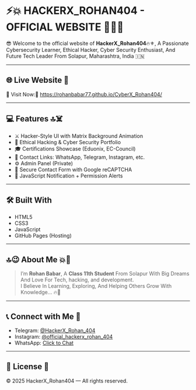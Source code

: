 # ⚡️💥 HACKERX_ROHAN404 - OFFICIAL WEBSITE 🥷🧑‍💻

😎 Welcome to the official website of **HackerX_Rohan404**🔥⚜️, 
A Passionate Cybersecurity Learner, Ethical Hacker, Cyber Security Enthusiast, And Future Tech Leader From Solapur, Maharashtra, India 🇮🇳

---

## 🌐 Live Website 📌

🚀 Visit Now:📍
https://rohanbabar77.github.io/CyberX_Rohan404/

---

## 💻 Features 🔝☠️

- ⚔️ Hacker-Style UI with Matrix Background Animation
- 🔐 Ethical Hacking & Cyber Security Portfolio
- 🎓 Certifications Showcase (Eduonix, EC-Council)
- 📱 Contact Links: WhatsApp, Telegram, Instagram, etc.
- ⚙️ Admin Panel (Private)
- 📩 Secure Contact Form with Google reCAPTCHA
- 🧠 JavaScript Notification + Permission Alerts

---

## 🛠️ Built With

- HTML5  
- CSS3  
- JavaScript  
- GitHub Pages (Hosting)

---

## 🔝😉 About Me 💥💫

> I’m **Rohan Babar**, A **Class 11th Student** From Solapur With Big Dreams And Love For Tech, hacking, and development.  
> I Believe In Learning, Exploring, And Helping Others Grow With Knowledge... 🔥💯

---

## 📞 Connect with Me 📩

- Telegram: [@HackerX_Rohan_404](https://t.me/HackerX_Rohan_404)  
- Instagram: [@official_hackerx_rohan_404](https://www.instagram.com/official_hackerx_rohan_404)  
- WhatsApp: [Click to Chat](https://wa.me/+919226901200)

---

## 📜 License 📄

© 2025 HackerX_Rohan404 — All rights reserved.
